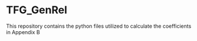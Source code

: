 # TFG_GenRel
This repository contains the python files utilized to calculate the coefficients in Appendix B
